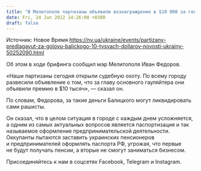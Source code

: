 ```yaml
---
title: "В Мелитополе партизаны объявили вознаграждение в $10 000 за голову гауляйтера Балицкого — мэр"
date: Fri, 24 Jun 2022 14:26:00 +0300
draft: false
---
```

Источник: Новое Время https://nv.ua/ukraine/events/partizany-predlagayut-za-golovu-balickogo-10-tysyach-dollarov-novosti-ukrainy-50252090.html


Об этом в ходе брифинга сообщил мэр Мелитополя Иван Федоров.

«Наши партизаны сегодня открыли судебную охоту. По всему городу развесили объявление о том, что за главу основного гауляйтера они объявили премию в $10 тысяч», — сказал он.

По словам, Федорова, за такие деньги Балицкого могут ликвидировать сами рашисты.

Он сказал, что в целом ситуация в городе с каждым днем усложняется, а одним из самых актуальных вопросов является паспортизация и так называемое оформление предпринимательской деятельности. Оккупанты пытаются заставить украинских пенсионеров и предпринимателей оформлять паспорта РФ, угрожая, что первые не будут получать пенсии, а вторые не смогут заниматься бизнесом.

Присоединяйтесь к нам в соцсетях Facebook, Telegram и Instagram.
